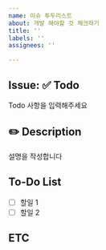 ```yaml
---
name: 이슈 투두리스트
about: 개발 해야할 것 체크하기
title: ''
labels: ''
assignees: ''

---
```


## Issue: ✅ Todo

Todo 사항을 입력해주세요

## ✏️ Description
설명을 작성합니다

## To-Do List
- [ ] 할일 1
- [ ] 할일 2

## ETC
